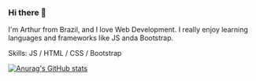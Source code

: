 ### Hi there 👋

I'm Arthur from Brazil, and I love Web Development. I really enjoy learning languages and frameworks like JS anda Bootstrap.

Skills:  JS / HTML / CSS / Bootstrap

[![Anurag's GitHub stats](https://github-readme-stats.vercel.app/api?username=arthurvns)](https://github.com/anuraghazra/github-readme-stats)

